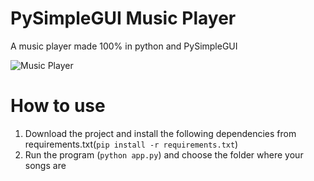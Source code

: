 # PySimpleGUI Music Player
A music player made 100% in python and PySimpleGUI

![Music Player](https://i.ibb.co/v38GPKX/Screenshot-5.png)

# How to use

1. Download the project and install the following dependencies from requirements.txt(`pip install -r requirements.txt`)
2. Run the program (`python app.py`) and choose the folder where your songs are
